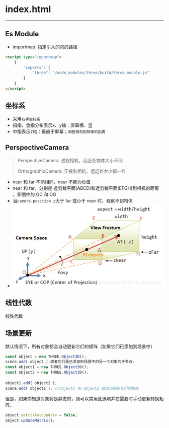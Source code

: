 # index.html

---

## Es Module

- importmap: 指定引入的包的路径

```html
<script type="importmap">
    {
        "imports": {
            "three": "/node_modules/three/build/three.module.js"
        }
    }
</script>
```

## 坐标系

- 采用`右手坐标系`
- 拇指、食指分布表示x、y轴：屏幕横、竖
- 中指表示z轴：垂直于屏幕；`调整相机和物体的距离`

## PerspectiveCamera

> PerspectiveCamera: 透视相机，远近处物体大小不同
>
> OrthographicCamera: 正投影相机，远近处大小都一样

-   near 和 far 不能相同，near 不能为负值
-   near 和 far，分别是 近剪裁平面(ABCD)和远剪裁平面(EFGH)到相机的距离 ，即图中的 OC 和 OG
-   当`camera.position.z`大于 far 或小于 near 时，观察不到物体
-   ![img](../assets/image/note.png)

## 线性代数

[线性代数](https://blog.csdn.net/web2022050901/article/details/124748693)

## 场景更新

默认情况下，所有对象都会自动更新它们的矩阵（如果它们已添加到场景中）

```js
const object = new THREE.Object3D();
scene.add( object );或者它们是已添加到场景中的另一个对象的子节点:
const object1 = new THREE.Object3D();
const object2 = new THREE.Object3D();

object1.add( object2 );
scene.add( object1 ); //object1 和 object2 会自动更新它们的矩阵
```

但是，如果你知道对象将是静态的，则可以禁用此选项并在需要时手动更新转换矩阵。

```js
object.matrixAutoUpdate = false;
object.updateMatrix();
```